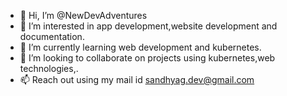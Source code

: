 - 👋 Hi, I’m @NewDevAdventures
- 👀 I’m interested in app development,website development and documentation.
- 🌱 I’m currently learning web development and kubernetes.
- 💞️ I’m looking to collaborate on projects using kubernetes,web technologies,.
- 📫 Reach out using my mail id sandhyag.dev@gmail.com
<!---
NewDevAdventures/NewDevAdventures is a ✨ special ✨ repository because its `README.md` (this file) appears on your GitHub profile.
You can click the Preview link to take a look at your changes.
--->
